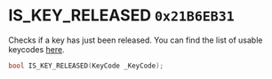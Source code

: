# IS_KEY_RELEASED `0x21B6EB31`

Checks if a key has just been released. You can find the list of usable keycodes [here](#/page/game_reference/keyboard_keycodes).

```cpp
bool IS_KEY_RELEASED(KeyCode _KeyCode);
```
